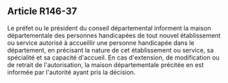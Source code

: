 ## Article R146-37

Le préfet ou le président du conseil départemental informent la maison départementale des personnes
handicapées de tout nouvel établissement ou service autorisé à accueillir une personne handicapée dans le
département, en précisant la nature de cet établissement ou service, sa spécialité et sa capacité d'accueil.
En cas d'extension, de modification ou de retrait de l'autorisation, la maison départementale précitée en est
informée par l'autorité ayant pris la décision.


